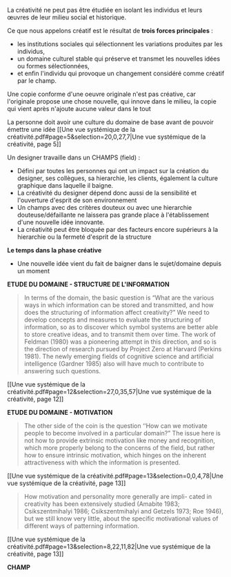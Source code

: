 La créativité ne peut pas être étudiée en isolant les individus et leurs œuvres de leur milieu social et historique. 

Ce que nous appelons créatif est le résultat de **trois forces principales** : 
- les institutions sociales qui sélectionnent les variations produites par les individus, 
- un domaine culturel stable qui préserve et transmet les nouvelles idées ou formes sélectionnées, 
- et enfin l'individu qui provoque un changement considéré comme créatif par le champ.

Une copie conforme d'une oeuvre originale n'est pas créative, car l'originale propose une chose nouvelle, qui innove dans le milieu, la copie qui vient après n'ajoute aucune valeur dans le tout

La personne doit avoir une culture du domaine de base avant de pouvoir émettre une idée 
[[Une vue systémique de la créativité.pdf#page=5&selection=20,0,27,7|Une vue systémique de la créativité, page 5]]

Un designer travaille dans un CHAMPS (field) : 
- Défini par toutes les personnes qui ont un impact sur la création du designer, ses collègues, sa hierarchie, les clients, également la culture graphique dans laquelle il baigne. 
- La créativité du designer dépend donc aussi de la sensibilité et l'ouverture d'esprit de son environnement 
- Un champs avec des critères douteux ou avec une hierarchie douteuse/défaillante ne laissera pas grande place à l'établissement d'une nouvelle idée innovante.
- La créativité peut être bloquée par des facteurs encore supérieurs à la hierarchie ou la fermeté d'esprit de la structure


**Le temps dans la phase créative**
- Une nouvelle idée vient du fait de baigner dans le sujet/domaine depuis un moment 


**ETUDE DU DOMAINE - STRUCTURE DE L'INFORMATION**

> In terms of the domain, the basic question is “What are the various ways in which information can be stored and transmitted, and how does the structuring of information affect creativity?” We need to develop concepts and measures to evaluate the structuring of information, so as to discover which symbol systems are better able to store creative ideas, and to transmit them over time. The work of Feldman (1980) was a pioneering attempt in this direction, and so is the direction of research pursued by Project Zero at Harvard (Perkins 1981). The newly emerging fields of cognitive science and artificial intelligence (Gardner 1985) also will have much to contribute to answering such questions.

[[Une vue systémique de la créativité.pdf#page=12&selection=27,0,35,57|Une vue systémique de la créativité, page 12]]


**ETUDE DU DOMAINE - MOTIVATION**
> The other side of the coin is the question ‘‘How can we motivate people to become involved in a particular domain?” The issue here is not how to provide extrinsic motivation like money and recognition, which more properly belong to the concerns of the field, but rather how to ensure intrinsic motivation, which hinges on the inherent attractiveness with which the information is presented.

[[Une vue systémique de la créativité.pdf#page=13&selection=0,0,4,78|Une vue systémique de la créativité, page 13]]

> How motivation and personality more generally are impli- cated in creativity has been extensively studied (Amabite 1983; Csikszentmihalyi 1986; Csikszentmihalyi and Getzels 1973; Roe 1946), but we still know very little, about the specific motivational values of different ways of patterning information.

[[Une vue systémique de la créativité.pdf#page=13&selection=8,22,11,82|Une vue systémique de la créativité, page 13]]


**CHAMP**
